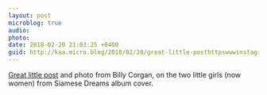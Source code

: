 ```yaml
---
layout: post
microblog: true
audio: 
photo: 
date: 2018-02-20 21:03:25 +0400
guid: http://kaa.micro.blog/2018/02/20/great-little-posthttpswwwinstagramcompbfrhkazhdt.html
---
```

[Great little post](https://www.instagram.com/p/BfRhkAZH4Dt/) and photo from Billy Corgan, on the two little girls (now women) from Siamese Dreams album cover.
